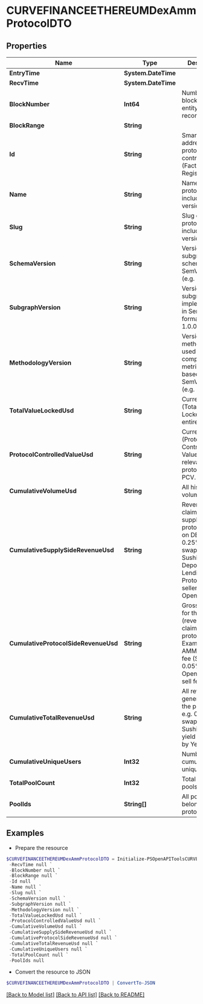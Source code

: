 # CURVEFINANCEETHEREUMDexAmmProtocolDTO
## Properties

Name | Type | Description | Notes
------------ | ------------- | ------------- | -------------
**EntryTime** | **System.DateTime** |  | [optional] 
**RecvTime** | **System.DateTime** |  | [optional] 
**BlockNumber** | **Int64** | Number of block in which entity was recorded. | [optional] 
**BlockRange** | **String** |  | [optional] 
**Id** | **String** | Smart contract address of the protocol&#39;s main contract (Factory, Registry, etc) | [optional] 
**Name** | **String** | Name of the protocol, including version. | [optional] 
**Slug** | **String** | Slug of protocol, including version. | [optional] 
**SchemaVersion** | **String** | Version of the subgraph schema, in SemVer format (e.g. 1.0.0) | [optional] 
**SubgraphVersion** | **String** | Version of the subgraph implementation, in SemVer format (e.g. 1.0.0) | [optional] 
**MethodologyVersion** | **String** | Version of the methodology used to compute metrics, loosely based on SemVer format (e.g. 1.0.0) | [optional] 
**TotalValueLockedUsd** | **String** | Current TVL (Total Value Locked) of the entire protocol | [optional] 
**ProtocolControlledValueUsd** | **String** | Current PCV (Protocol Controlled Value). Only relevant for protocols with PCV. | [optional] 
**CumulativeVolumeUsd** | **String** | All historical volume in USD | [optional] 
**CumulativeSupplySideRevenueUsd** | **String** | Revenue claimed by suppliers to the protocol. LPs on DEXs (e.g. 0.25% of the swap fee in Sushiswap). Depositors on Lending Protocols. NFT sellers on OpenSea. | [optional] 
**CumulativeProtocolSideRevenueUsd** | **String** | Gross revenue for the protocol (revenue claimed by protocol). Examples: AMM protocol fee (Sushi’s 0.05%). OpenSea 10% sell fee. | [optional] 
**CumulativeTotalRevenueUsd** | **String** | All revenue generated by the protocol. e.g. 0.30% of swap fee in Sushiswap, all yield generated by Yearn. | [optional] 
**CumulativeUniqueUsers** | **Int32** | Number of cumulative unique users | [optional] 
**TotalPoolCount** | **Int32** | Total number of pools | [optional] 
**PoolIds** | **String[]** | All pools that belong to this protocol | [optional] 

## Examples

- Prepare the resource
```powershell
$CURVEFINANCEETHEREUMDexAmmProtocolDTO = Initialize-PSOpenAPIToolsCURVEFINANCEETHEREUMDexAmmProtocolDTO  -EntryTime null `
 -RecvTime null `
 -BlockNumber null `
 -BlockRange null `
 -Id null `
 -Name null `
 -Slug null `
 -SchemaVersion null `
 -SubgraphVersion null `
 -MethodologyVersion null `
 -TotalValueLockedUsd null `
 -ProtocolControlledValueUsd null `
 -CumulativeVolumeUsd null `
 -CumulativeSupplySideRevenueUsd null `
 -CumulativeProtocolSideRevenueUsd null `
 -CumulativeTotalRevenueUsd null `
 -CumulativeUniqueUsers null `
 -TotalPoolCount null `
 -PoolIds null
```

- Convert the resource to JSON
```powershell
$CURVEFINANCEETHEREUMDexAmmProtocolDTO | ConvertTo-JSON
```

[[Back to Model list]](../README.md#documentation-for-models) [[Back to API list]](../README.md#documentation-for-api-endpoints) [[Back to README]](../README.md)

